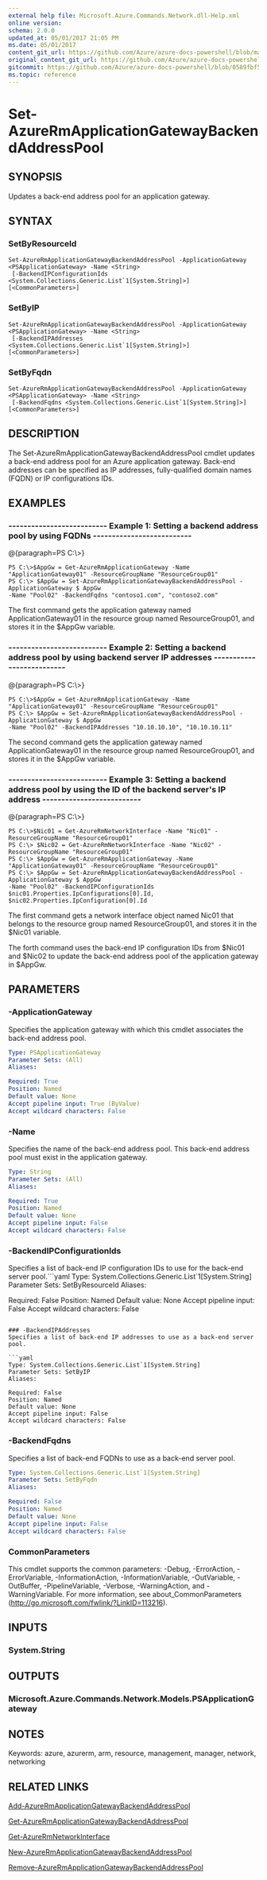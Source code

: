 ```yaml
---
external help file: Microsoft.Azure.Commands.Network.dll-Help.xml
online version:
schema: 2.0.0
updated_at: 05/01/2017 21:05 PM
ms.date: 05/01/2017
content_git_url: https://github.com/Azure/azure-docs-powershell/blob/master/azureps-cmdlets-docs/ResourceManager/AzureRM.Network/v2.2.0/Set-AzureRmApplicationGatewayBackendAddressPool.md
original_content_git_url: https://github.com/Azure/azure-docs-powershell/blob/master/azureps-cmdlets-docs/ResourceManager/AzureRM.Network/v2.2.0/Set-AzureRmApplicationGatewayBackendAddressPool.md
gitcommit: https://github.com/Azure/azure-docs-powershell/blob/0589fbf53d27e39e0cf445261d29c64fb0859d62
ms.topic: reference
---
```


# Set-AzureRmApplicationGatewayBackendAddressPool

## SYNOPSIS
Updates a back-end address pool for an application gateway.

## SYNTAX

### SetByResourceId
```
Set-AzureRmApplicationGatewayBackendAddressPool -ApplicationGateway <PSApplicationGateway> -Name <String>
 [-BackendIPConfigurationIds <System.Collections.Generic.List`1[System.String]>] [<CommonParameters>]
```

### SetByIP
```
Set-AzureRmApplicationGatewayBackendAddressPool -ApplicationGateway <PSApplicationGateway> -Name <String>
 [-BackendIPAddresses <System.Collections.Generic.List`1[System.String]>] [<CommonParameters>]
```

### SetByFqdn
```
Set-AzureRmApplicationGatewayBackendAddressPool -ApplicationGateway <PSApplicationGateway> -Name <String>
 [-BackendFqdns <System.Collections.Generic.List`1[System.String]>] [<CommonParameters>]
```

## DESCRIPTION
The Set-AzureRmApplicationGatewayBackendAddressPool cmdlet updates a back-end address pool for an Azure application gateway.
Back-end addresses can be specified as IP addresses, fully-qualified domain names (FQDN) or IP configurations IDs.

## EXAMPLES

### --------------------------  Example 1: Setting a backend address pool by using FQDNs  --------------------------
@{paragraph=PS C:\\\>}



```
PS C:\>$AppGw = Get-AzureRmApplicationGateway -Name "ApplicationGateway01" -ResourceGroupName "ResourceGroup01"
PS C:\> $AppGw = Set-AzureRmApplicationGatewayBackendAddressPool -ApplicationGateway $ AppGw
-Name "Pool02" -BackendFqdns "contoso1.com", "contoso2.com"
```

The first command gets the application gateway named ApplicationGateway01 in the resource group named ResourceGroup01, and stores it in the $AppGw variable.

### --------------------------  Example 2: Setting a backend address pool by using backend server IP addresses  --------------------------
@{paragraph=PS C:\\\>}



```
PS C:\>$AppGw = Get-AzureRmApplicationGateway -Name "ApplicationGateway01" -ResourceGroupName "ResourceGroup01"
PS C:\> $AppGw = Set-AzureRmApplicationGatewayBackendAddressPool -ApplicationGateway $ AppGw
-Name "Pool02" -BackendIPAddresses "10.10.10.10", "10.10.10.11"
```

The second command gets the application gateway named ApplicationGateway01 in the resource group named ResourceGroup01, and stores it in the $AppGw variable.

### --------------------------  Example 3: Setting a backend address pool by using the ID of the backend server's IP address  --------------------------
@{paragraph=PS C:\\\>}



```
PS C:\>$Nic01 = Get-AzureRmNetworkInterface -Name "Nic01" -ResourceGroupName "ResourceGroup01"
PS C:\> $Nic02 = Get-AzureRmNetworkInterface -Name "Nic02" -ResourceGroupName "ResourceGroup01"
PS C:\> $AppGw = Get-AzureRmApplicationGateway -Name "ApplicationGateway01" -ResourceGroupName "ResourceGroup01"
PS C:\> $AppGw = Set-AzureRmApplicationGatewayBackendAddressPool -ApplicationGateway $ AppGw
-Name "Pool02" -BackendIPConfigurationIds $nic01.Properties.IpConfigurations[0].Id, $nic02.Properties.IpConfiguration[0].Id
```

The first command gets a network interface object named Nic01 that belongs to the resource group named ResourceGroup01, and stores it in the $Nic01 variable.

The forth command uses the back-end IP configuration IDs from $Nic01 and $Nic02 to update the back-end address pool of the application gateway in $AppGw.

## PARAMETERS

### -ApplicationGateway
Specifies the application gateway with which this cmdlet associates the back-end address pool.

```yaml
Type: PSApplicationGateway
Parameter Sets: (All)
Aliases: 

Required: True
Position: Named
Default value: None
Accept pipeline input: True (ByValue)
Accept wildcard characters: False
```

### -Name
Specifies the name of the back-end address pool.
This back-end address pool must exist in the application gateway.

```yaml
Type: String
Parameter Sets: (All)
Aliases: 

Required: True
Position: Named
Default value: None
Accept pipeline input: False
Accept wildcard characters: False
```

### -BackendIPConfigurationIds
Specifies a list of back-end IP configuration IDs to use for the back-end server pool.```yaml
Type: System.Collections.Generic.List`1[System.String]
Parameter Sets: SetByResourceId
Aliases: 

Required: False
Position: Named
Default value: None
Accept pipeline input: False
Accept wildcard characters: False
```

### -BackendIPAddresses
Specifies a list of back-end IP addresses to use as a back-end server pool.

```yaml
Type: System.Collections.Generic.List`1[System.String]
Parameter Sets: SetByIP
Aliases: 

Required: False
Position: Named
Default value: None
Accept pipeline input: False
Accept wildcard characters: False
```

### -BackendFqdns
Specifies a list of back-end FQDNs to use as a back-end server pool.

```yaml
Type: System.Collections.Generic.List`1[System.String]
Parameter Sets: SetByFqdn
Aliases: 

Required: False
Position: Named
Default value: None
Accept pipeline input: False
Accept wildcard characters: False
```

### CommonParameters
This cmdlet supports the common parameters: -Debug, -ErrorAction, -ErrorVariable, -InformationAction, -InformationVariable, -OutVariable, -OutBuffer, -PipelineVariable, -Verbose, -WarningAction, and -WarningVariable. For more information, see about_CommonParameters (http://go.microsoft.com/fwlink/?LinkID=113216).

## INPUTS

### System.String

## OUTPUTS

### Microsoft.Azure.Commands.Network.Models.PSApplicationGateway

## NOTES
Keywords: azure, azurerm, arm, resource, management, manager, network, networking

## RELATED LINKS

[Add-AzureRmApplicationGatewayBackendAddressPool]()

[Get-AzureRmApplicationGatewayBackendAddressPool]()

[Get-AzureRmNetworkInterface]()

[New-AzureRmApplicationGatewayBackendAddressPool]()

[Remove-AzureRmApplicationGatewayBackendAddressPool]()


